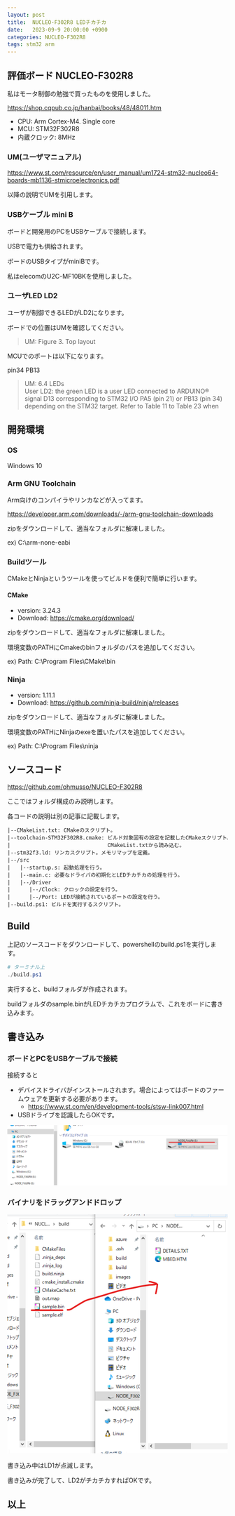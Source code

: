 ```yaml
---
layout: post
title:  NUCLEO-F302R8 LEDチカチカ
date:   2023-09-9 20:00:00 +0900
categories: NUCLEO-F302R8
tags: stm32 arm
---
```


## 評価ボード NUCLEO-F302R8

私はモータ制御の勉強で買ったものを使用しました。

<https://shop.cqpub.co.jp/hanbai/books/48/48011.htm>

* CPU: Arm Cortex-M4. Single core
* MCU: STM32F302R8
* 内蔵クロック: 8MHz

### UM(ユーザマニュアル)

<https://www.st.com/resource/en/user_manual/um1724-stm32-nucleo64-boards-mb1136-stmicroelectronics.pdf>

以降の説明でUMを引用します。

### USBケーブル mini B

ボードと開発用のPCをUSBケーブルで接続します。

USBで電力も供給されます。

ボードのUSBタイプがminiBです。

私はelecomのU2C-MF10BKを使用しました。

### ユーザLED LD2

ユーザが制御できるLEDがLD2になります。

ボードでの位置はUMを確認してください。

> UM: Figure 3. Top layout

MCUでのポートは以下になります。

pin34 PB13

> UM: 6.4 LEDs  
> User LD2: the green LED is a user LED connected to ARDUINO® signal D13 corresponding 
to STM32 I/O PA5 (pin 21) or PB13 (pin 34) depending on the STM32 target. Refer to 
Table 11 to Table 23 when

## 開発環境

### OS

Windows 10

### Arm GNU Toolchain

Arm向けのコンパイラやリンカなどが入ってます。

<https://developer.arm.com/downloads/-/arm-gnu-toolchain-downloads>

zipをダウンロードして、適当なフォルダに解凍しました。

ex) C:\arm-none-eabi

### Buildツール

CMakeとNinjaというツールを使ってビルドを便利で簡単に行います。

#### CMake

* version: 3.24.3
* Download: <https://cmake.org/download/>

zipをダウンロードして、適当なフォルダに解凍しました。

環境変数のPATHにCmakeのbinフォルダのパスを追加してください。

ex) Path: C:\Program Files\CMake\bin

### Ninja

* version: 1.11.1
* Download: <https://github.com/ninja-build/ninja/releases>

zipをダウンロードして、適当なフォルダに解凍しました。

環境変数のPATHにNinjaのexeを置いたパスを追加してください。

ex) Path: C:\Program Files\ninja

## ソースコード

<https://github.com/ohmusso/NUCLEO-F302R8>

ここではフォルダ構成のみ説明します。

各コードの説明は別の記事に記載します。

```txt
|--CMakeList.txt: CMakeのスクリプト。
|--toolchain-STM32F302R8.cmake: ビルド対象固有の設定を記載したCMakeスクリプト。
|                               CMakeList.txtから読み込む。
|--stm32f3.ld: リンカスクリプト。メモリマップを定義。
|--/src
|   |--startup.s: 起動処理を行う。
|   |--main.c: 必要なドライバの初期化とLEDチカチカの処理を行う。
|   |--/Driver
|      |--/Clock: クロックの設定を行う。
|      |--/Port: LEDが接続されているポートの設定を行う。
|--build.ps1: ビルドを実行するスクリプト。
```

## Build

上記のソースコードをダウンロードして、powershellのbuild.ps1を実行します。

```powershell
# ターミナル上
./build.ps1
```

実行すると、buildフォルダが作成されます。

buildフォルダのsample.binがLEDチカチカプログラムで、これをボードに書き込みます。

## 書き込み

### ボードとPCをUSBケーブルで接続

接続すると

* デバイスドライバがインストールされます。場合によってはボードのファームウェアを更新する必要があります。
  * <https://www.st.com/en/development-tools/stsw-link007.html>
* USBドライブを認識したらOKです。

![USB Drive](/assets/images/image-2023-09-09-UsbDrive.png)

### バイナリをドラッグアンドドロップ

![Drag and Drop](/assets/images/image-2023-09-09-DraAndDrop.png)

書き込み中はLD1が点滅します。

書き込みが完了して、LD2がチカチカすればOKです。

## 以上
